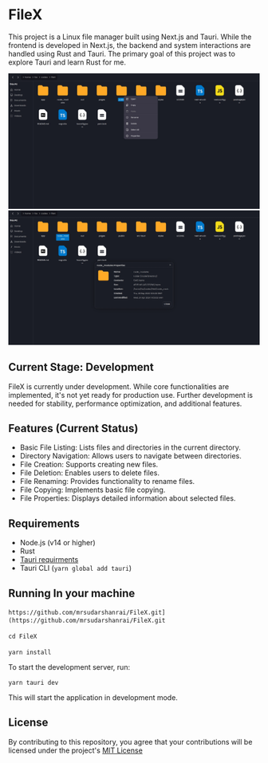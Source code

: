 # FileX

This project is a Linux file manager built using Next.js and Tauri. While the frontend is developed in Next.js, the backend and system interactions are handled using Rust and Tauri. The primary goal of this project was to explore Tauri and learn Rust for me.

![fileX](https://github.com/mrsudarshanrai/FileX/blob/main/public/assets/fileX-01.jpg?raw=true)
![fileX](https://github.com/mrsudarshanrai/FileX/blob/main/public/assets/fileX-02.jpg?raw=true)
## Current Stage: Development

FileX is currently under development. While core functionalities are implemented, it's not yet ready for production use. Further development is needed for stability, performance optimization, and additional features.

## Features (Current Status)
- Basic File Listing: Lists files and directories in the current directory.
- Directory Navigation: Allows users to navigate between directories.
- File Creation: Supports creating new files.
- File Deletion: Enables users to delete files.
- File Renaming: Provides functionality to rename files.
- File Copying: Implements basic file copying.
- File Properties: Displays detailed information about selected files.


## Requirements

- Node.js (v14 or higher)
- Rust
- [Tauri requirments](https://tauri.app/v1/guides/getting-started/prerequisites)
- Tauri CLI (`yarn global add tauri`)

## Running In your machine

    https://github.com/mrsudarshanrai/FileX.git](https://github.com/mrsudarshanrai/FileX.git

    cd FileX

    yarn install

To start the development server, run:

    yarn tauri dev
    
This will start the application in development mode.

## License

By contributing to this repository, you agree that your contributions will be licensed under the project's [MIT License](./LICENSE)
